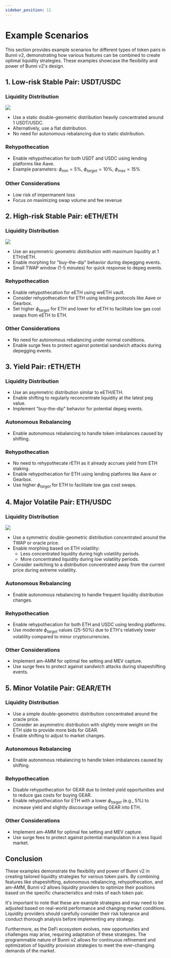 ```yaml
---
sidebar_position: 11
---
```


# Example Scenarios

This section provides example scenarios for different types of token pairs in Bunni v2, demonstrating how various features can be combined to create optimal liquidity strategies. These examples showcase the flexibility and power of Bunni v2's design.

## 1. Low-risk Stable Pair: USDT/USDC

### Liquidity Distribution

![](img/low-risk-stable-pair.svg)

- Use a static double-geometric distribution heavily concentrated around 1 USDT/USDC.
- Alternatively, use a flat distribution.
- No need for autonomous rebalancing due to static distribution.

### Rehypothecation
- Enable rehypothecation for both USDT and USDC using lending platforms like Aave.
- Example parameters: $\phi_{min} = 5\%$, $\phi_{target} = 10\%$, $\phi_{max} = 15\%$

### Other Considerations
- Low risk of impermanent loss
- Focus on maximizing swap volume and fee revenue

## 2. High-risk Stable Pair: eETH/ETH

### Liquidity Distribution

![](img/high-risk-stable-pair.svg)

- Use an asymmetric geometric distribution with maximum liquidity at 1 ETH/eETH.
- Enable morphing for "buy-the-dip" behavior during depegging events.
- Small TWAP window (1-5 minutes) for quick response to depeg events.

### Rehypothecation
- Enable rehypothecation for eETH using weETH vault.
- Consider rehypothecation for ETH using lending protocols like Aave or Gearbox.
- Set higher $\phi_{target}$ for ETH and lower for eETH to facilitate low gas cost swaps from eETH to ETH.

### Other Considerations
- No need for autonomous rebalancing under normal conditions.
- Enable surge fees to protect against potential sandwich attacks during depegging events.

## 3. Yield Pair: rETH/ETH

### Liquidity Distribution
- Use an asymmetric distribution similar to eETH/ETH.
- Enable shifting to regularly reconcentrate liquidity at the latest peg value.
- Implement "buy-the-dip" behavior for potential depeg events.

### Autonomous Rebalancing
- Enable autonomous rebalancing to handle token imbalances caused by shifting.

### Rehypothecation
- No need to rehypothecate rETH as it already accrues yield from ETH staking.
- Enable rehypothecation for ETH using lending platforms like Aave or Gearbox.
- Use higher $\phi_{target}$ for ETH to facilitate low gas cost swaps.

## 4. Major Volatile Pair: ETH/USDC

### Liquidity Distribution

![](img/major-volatile-pair.svg)

- Use a symmetric double-geometric distribution concentrated around the TWAP or oracle price.
- Enable morphing based on ETH volatility:
  - Less concentrated liquidity during high volatility periods.
  - More concentrated liquidity during low volatility periods.
- Consider switching to a distribution concentrated away from the current price during extreme volatility.

### Autonomous Rebalancing
- Enable autonomous rebalancing to handle frequent liquidity distribution changes.

### Rehypothecation
- Enable rehypothecation for both ETH and USDC using lending platforms.
- Use moderate $\phi_{target}$ values (25-50%) due to ETH's relatively lower volatility compared to minor cryptocurrencies.

### Other Considerations
- Implement am-AMM for optimal fee setting and MEV capture.
- Use surge fees to protect against sandwich attacks during shapeshifting events.

## 5. Minor Volatile Pair: GEAR/ETH

### Liquidity Distribution
- Use a simple double-geometric distribution concentrated around the oracle price.
- Consider an asymmetric distribution with slightly more weight on the ETH side to provide more bids for GEAR.
- Enable shifting to adjust to market changes.

### Autonomous Rebalancing
- Enable autonomous rebalancing to handle token imbalances caused by shifting.

### Rehypothecation
- Disable rehypothecation for GEAR due to limited yield opportunities and to reduce gas costs for buying GEAR.
- Enable rehypothecation for ETH with a lower $\phi_{target}$ (e.g., 5%) to increase yield and slightly discourage selling GEAR into ETH.

### Other Considerations
- Implement am-AMM for optimal fee setting and MEV capture.
- Use surge fees to protect against potential manipulation in a less liquid market.

## Conclusion

These examples demonstrate the flexibility and power of Bunni v2 in creating tailored liquidity strategies for various token pairs. By combining features like shapeshifting, autonomous rebalancing, rehypothecation, and am-AMM, Bunni v2 allows liquidity providers to optimize their positions based on the specific characteristics and risks of each token pair.

It's important to note that these are example strategies and may need to be adjusted based on real-world performance and changing market conditions. Liquidity providers should carefully consider their risk tolerance and conduct thorough analysis before implementing any strategy.

Furthermore, as the DeFi ecosystem evolves, new opportunities and challenges may arise, requiring adaptation of these strategies. The programmable nature of Bunni v2 allows for continuous refinement and optimization of liquidity provision strategies to meet the ever-changing demands of the market.